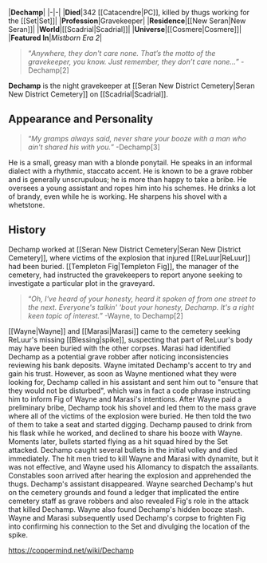 |**Dechamp**|
|-|-|
|**Died**|342 [[Catacendre\|PC]], killed by thugs working for the [[Set\|Set]]|
|**Profession**|Gravekeeper|
|**Residence**|[[New Seran\|New Seran]]|
|**World**|[[Scadrial\|Scadrial]]|
|**Universe**|[[Cosmere\|Cosmere]]|
|**Featured In**|*Mistborn Era 2*|

>“*Anywhere, they don't care none. That’s the motto of the gravekeeper, you know. Just remember, they don’t care none...*”
\-Dechamp[2]


**Dechamp** is the night gravekeeper at [[Seran New District Cemetery\|Seran New District Cemetery]] on [[Scadrial\|Scadrial]].

## Appearance and Personality
>“*My gramps always said, never share your booze with a man who ain't shared his with you.*”
\-Dechamp[3]


He is a small, greasy man with a blonde ponytail. He speaks in an informal dialect with a rhythmic, staccato accent. He is known to be a grave robber and is generally unscrupulous; he is more than happy to take a bribe. He oversees a young assistant and ropes him into his schemes.
He drinks a lot of brandy, even while he is working. He sharpens his shovel with a whetstone.

## History
Dechamp worked at [[Seran New District Cemetery\|Seran New District Cemetery]], where victims of the explosion that injured [[ReLuur\|ReLuur]] had been buried. [[Templeton Fig\|Templeton Fig]], the manager of the cemetery, had instructed the gravekeepers to report anyone seeking to investigate a particular plot in the graveyard.

>“*Oh, I've heard of your honesty, heard it spoken of from one street to the next. Everyone's talkin' 'bout your honesty, Dechamp. It's a right keen topic of interest.*”
\-Wayne, to Dechamp[2]

[[Wayne\|Wayne]] and [[Marasi\|Marasi]] came to the cemetery seeking ReLuur's missing [[Blessing\|spike]], suspecting that part of ReLuur's body may have been buried with the other corpses. Marasi had identified Dechamp as a potential grave robber after noticing inconsistencies reviewing his bank deposits. Wayne imitated Dechamp's accent to try and gain his trust. However, as soon as Wayne mentioned what they were looking for, Dechamp called in his assistant and sent him out to "ensure that they would not be disturbed", which was in fact a code phrase instructing him to inform Fig of Wayne and Marasi's intentions.
After Wayne paid a preliminary bribe, Dechamp took his shovel and led them to the mass grave where all of the victims of the explosion were buried. He then told the two of them to take a seat and started digging. Dechamp paused to drink from his flask while he worked, and declined to share his booze with Wayne. Moments later, bullets started flying as a hit squad hired by the Set attacked. Dechamp caught several bullets in the initial volley and died immediately. The hit men tried to kill Wayne and Marasi with dynamite, but it was not effective, and Wayne used his Allomancy to dispatch the assailants. Constables soon arrived after hearing the explosion and apprehended the thugs. Dechamp's assistant disappeared.
Wayne searched Dechamp's hut on the cemetery grounds and found a ledger that implicated the entire cemetery staff as grave robbers and also revealed Fig's role in the attack that killed Dechamp. Wayne also found Dechamp's hidden booze stash. Wayne and Marasi subsequently used Dechamp's corpse to frighten Fig into confirming his connection to the Set and divulging the location of the spike.



https://coppermind.net/wiki/Dechamp